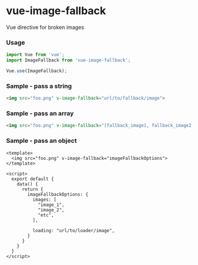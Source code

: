 # vue-image-fallback

Vue directive for broken images

### Usage

```javascript
import Vue from 'vue';
import ImageFallback from 'vue-image-fallback';

Vue.use(ImageFallback);

```

### Sample - pass a string

```html
<img src="foo.png" v-image-fallback="url/to/fallback/image">

```

### Sample - pass an array

```html
<img src="foo.png" v-image-fallback="[fallback_image1, fallback_image2, etc]">

```

### Sample - pass an object
```vue
<template>
  <img src="foo.png" v-image-fallback="imageFallbackOptions">
</template>

<script>
  export default {
    data() {
      return {
        imageFallbackOptions: {
          images: [
            "image_1",
            "image_2",
            "etc",
          ],
          
          loading: "url/to/loader/image",
        }
      }
    }
  }
</script>

```

